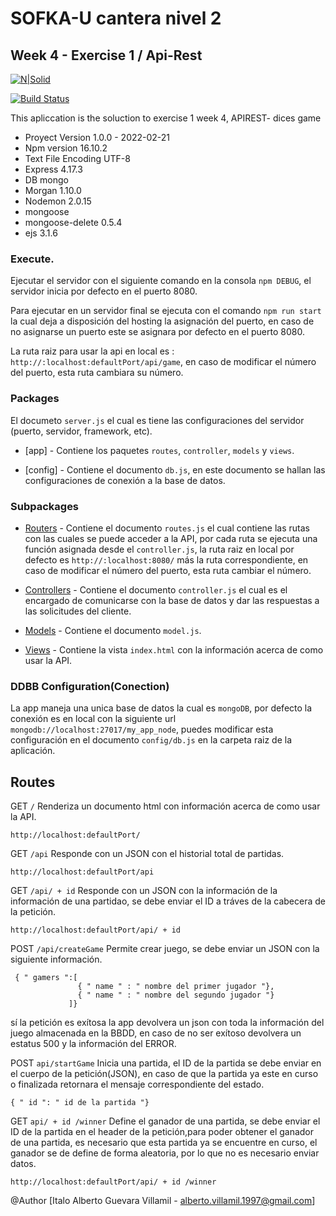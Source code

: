 # SOFKA-U cantera nivel 2

## Week 4 - Exercise 1 / Api-Rest

[![N|Solid](https://miro.medium.com/max/365/1*Jr3NFSKTfQWRUyjblBSKeg.png)](https://expressjs.com/es/)

[![Build Status](https://travis-ci.org/joemccann/dillinger.svg?branch=master)](https://github.com/ing-italog?tab=repositories)

This apliccation is the soluction to exercise 1 week 4, APIREST- dices game
- Proyect Version  1.0.0 - 2022-02-21
- Npm version 16.10.2
- Text File Encoding UTF-8
- Express 4.17.3
- DB mongo
- Morgan  1.10.0
- Nodemon 2.0.15
- mongoose
- mongoose-delete 0.5.4
- ejs  3.1.6

### Execute.

Ejecutar el servidor con el siguiente comando en la consola `npm DEBUG`, el servidor inicia por defecto en el puerto 8080.

Para ejecutar en un servidor final se ejecuta con el comando `npm run start` la cual deja a disposición del hosting la asignación del puerto, en caso de no asignarse un puerto este se asignara por defecto en el puerto 8080.

La ruta raiz para usar la api en local es : `http://:localhost:defaultPort/api/game`, en caso de modificar el número del puerto, esta ruta cambiara su número.

### Packages

El documeto `server.js` el cual es tiene las configuraciones del servidor (puerto, servidor, framework, etc).

- [app] - Contiene los paquetes `routes`, `controller`, `models` y `views`.

- [config] - Contiene el documento `db.js`, en este documento se hallan las configuraciones de conexión a la base de datos.



### Subpackages

- [Routers]() - Contiene el documento `routes.js` el cual contiene las rutas con las cuales se puede acceder a la API, por cada ruta se ejecuta una función asignada desde el `controller.js`, la ruta raiz en local por defecto es `http://:localhost:8080/` más la ruta correspondiente, en caso de modificar el número del puerto, esta ruta cambiar el número.

- [Controllers]()  - Contiene el documento `controller.js` el cual es el encargado de comunicarse con la base de datos y dar las respuestas a las solicitudes del cliente.

- [Models]() - Contiene el documento `model.js`.

- [Views]() - Contiene la vista `index.html` con la información acerca de como usar la API.


### DDBB Configuration(Conection)

La app maneja una unica base de datos la cual es `mongoDB`, por defecto la conexión es en local con la siguiente url `mongodb://localhost:27017/my_app_node`, puedes modificar esta configuración en el documento `config/db.js` en la carpeta raiz de la aplicación.

## Routes

GET `/` Renderiza un documento html con información acerca de como usar la API.
```
http://localhost:defaultPort/
```

GET `/api` Responde con un JSON con el historial total de partidas.
```
http://localhost:defaultPort/api
```

GET `/api/ + id` Responde con un JSON con la información de la información de una partidao, se debe enviar el ID a tráves de la cabecera de la petición.
```
http://localhost:defaultPort/api/ + id 
```

POST `/api/createGame` Permite crear juego, se debe enviar un JSON con la siguiente información.
```
 { " gamers ":[
               { " name " : " nombre del primer jugador "},
               { " name " : " nombre del segundo jugador "}
             ]}
```

sí la petición es exítosa la app devolvera un json con toda la información del juego almacenada en la BBDD, en caso de no ser exítoso devolvera un estatus 500 y la información del ERROR.
 
POST `api/startGame` Inicia una partida, el ID de la partida se debe enviar en el cuerpo de la petición(JSON), en caso de que la partida ya este en curso o finalizada retornara el mensaje correspondiente del estado.
```
{ " id ": " id de la partida "}
```

GET `api/ + id /winner` Define el ganador de una partida, se debe enviar el ID de la partida en el header de la petición,para poder obtener el ganador de una partida, es necesario que esta partida ya se encuentre en curso, el ganador se de define de forma aleatoria, por lo que no es necesario enviar datos.
```
http://localhost:defaultPort/api/ + id /winner
```


@Author [Italo Alberto Guevara Villamil - alberto.villamil.1997@gmail.com]